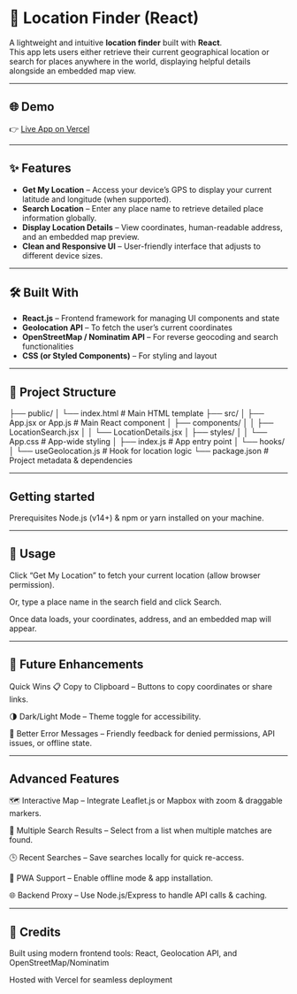 # 📍 Location Finder (React)

A lightweight and intuitive **location finder** built with **React**.  
This app lets users either retrieve their current geographical location or search for places anywhere in the world, displaying helpful details alongside an embedded map view.

---

## 🌐 Demo

👉 [Live App on Vercel](https://v0-react-location-finder.vercel.app/)

---

## ✨ Features

- **Get My Location** – Access your device’s GPS to display your current latitude and longitude (when supported).  
- **Search Location** – Enter any place name to retrieve detailed place information globally.  
- **Display Location Details** – View coordinates, human-readable address, and an embedded map preview.  
- **Clean and Responsive UI** – User-friendly interface that adjusts to different device sizes.  

---

## 🛠️ Built With

- **React.js** – Frontend framework for managing UI components and state  
- **Geolocation API** – To fetch the user’s current coordinates  
- **OpenStreetMap / Nominatim API** – For reverse geocoding and search functionalities  
- **CSS (or Styled Components)** – For styling and layout  

---

## 📂 Project Structure


├── public/
│   └── index.html             # Main HTML template
├── src/
│   ├── App.jsx or App.js      # Main React component
│   ├── components/
│   │   ├── LocationSearch.jsx
│   │   └── LocationDetails.jsx
│   ├── styles/
│   │   └── App.css            # App-wide styling
│   ├── index.js               # App entry point
│   └── hooks/
│       └── useGeolocation.js  # Hook for location logic
└── package.json               # Project metadata & dependencies

---

## Getting started

Prerequisites
Node.js (v14+) & npm or yarn installed on your machine.

---

## 📖 Usage

Click “Get My Location” to fetch your current location (allow browser permission).

Or, type a place name in the search field and click Search.

Once data loads, your coordinates, address, and an embedded map will appear.

---
## 🚧 Future Enhancements

Quick Wins
📋 Copy to Clipboard – Buttons to copy coordinates or share links.

🌗 Dark/Light Mode – Theme toggle for accessibility.

🛑 Better Error Messages – Friendly feedback for denied permissions, API issues, or offline state.

---

## Advanced Features

🗺️ Interactive Map – Integrate Leaflet.js or Mapbox with zoom & draggable markers.

📌 Multiple Search Results – Select from a list when multiple matches are found.

🕒 Recent Searches – Save searches locally for quick re-access.

📱 PWA Support – Enable offline mode & app installation.

🌐 Backend Proxy – Use Node.js/Express to handle API calls & caching.

---
## 🙌 Credits

Built using modern frontend tools: React, Geolocation API, and OpenStreetMap/Nominatim

Hosted with Vercel for seamless deployment

